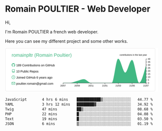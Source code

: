 # Romain POULTIER - Web Developer

Hi,

I'm Romain POULTIER a french web developer.

Here you can see my different project and some other works.



[![](https://raw.githubusercontent.com/romainpltr/romainpltr/master/profile-summary-card-output/vue/0-profile-details.svg)](https://github.com/vn7n24fzkq/github-profile-summary-cards)

<!--START_SECTION:waka-->

```text
JavaScript       4 hrs 6 mins    ███████████▒░░░░░░░░░░░░░   44.77 %
YAML             3 hrs 12 mins   ████████▓░░░░░░░░░░░░░░░░   34.92 %
Twig             47 mins         ██▒░░░░░░░░░░░░░░░░░░░░░░   08.68 %
PHP              22 mins         █░░░░░░░░░░░░░░░░░░░░░░░░   04.08 %
Text             19 mins         █░░░░░░░░░░░░░░░░░░░░░░░░   03.50 %
JSON             6 mins          ▒░░░░░░░░░░░░░░░░░░░░░░░░   01.19 %
```

<!--END_SECTION:waka-->
